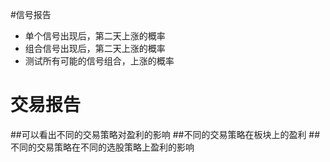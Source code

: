 
#信号报告
* 单个信号出现后，第二天上涨的概率
* 组合信号出现后，第二天上涨的概率
* 测试所有可能的信号组合，上涨的概率


交易报告
===========

##可以看出不同的交易策略对盈利的影响
##不同的交易策略在板块上的盈利
##不同的交易策略在不同的选股策略上盈利的影响

